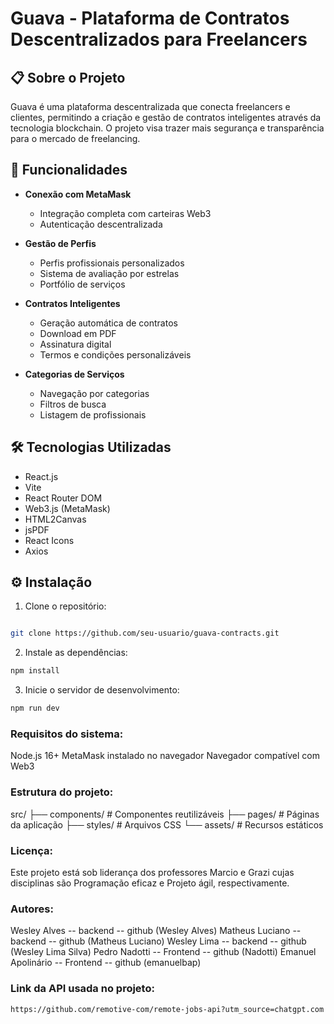# Guava - Plataforma de Contratos Descentralizados para Freelancers

## 📋 Sobre o Projeto

Guava é uma plataforma descentralizada que conecta freelancers e clientes, permitindo a criação e gestão de contratos inteligentes através da tecnologia blockchain. O projeto visa trazer mais segurança e transparência para o mercado de freelancing.

## 🚀 Funcionalidades

- **Conexão com MetaMask**
  - Integração completa com carteiras Web3
  - Autenticação descentralizada
  
- **Gestão de Perfis**
  - Perfis profissionais personalizados
  - Sistema de avaliação por estrelas
  - Portfólio de serviços

- **Contratos Inteligentes**
  - Geração automática de contratos
  - Download em PDF
  - Assinatura digital
  - Termos e condições personalizáveis

- **Categorias de Serviços**
  - Navegação por categorias
  - Filtros de busca
  - Listagem de profissionais

## 🛠️ Tecnologias Utilizadas

- React.js
- Vite
- React Router DOM
- Web3.js (MetaMask)
- HTML2Canvas
- jsPDF
- React Icons
- Axios

## ⚙️ Instalação

1. Clone o repositório:
```bash

git clone https://github.com/seu-usuario/guava-contracts.git
```
2. Instale as dependências:
```bash
npm install
```

3. Inicie o servidor de desenvolvimento:
```bash
npm run dev
```

### Requisitos do sistema:
Node.js 16+
MetaMask instalado no navegador 
Navegador compatível com Web3

### Estrutura do projeto:
src/
├── components/        # Componentes reutilizáveis
├── pages/            # Páginas da aplicação
├── styles/           # Arquivos CSS
└── assets/          # Recursos estáticos

### Licença:
Este projeto está sob liderança dos professores Marcio e Grazi cujas disciplinas são Programação eficaz e Projeto ágil, respectivamente.

### Autores:
Wesley Alves -- backend -- github (Wesley Alves)
Matheus Luciano -- backend -- github (Matheus Luciano)
Wesley Lima -- backend -- github (Wesley Lima Silva)
Pedro Nadotti -- Frontend -- github (Nadotti)
Emanuel Apolinário -- Frontend -- github (emanuelbap)

### Link da API usada no projeto:
```bash
https://github.com/remotive-com/remote-jobs-api?utm_source=chatgpt.com
```
